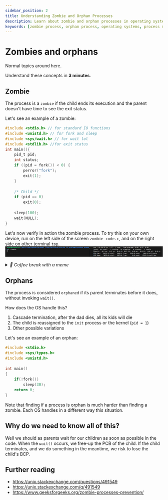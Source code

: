 ```yaml
---
sidebar_position: 2
title: Understanding Zombie and Orphan Processes
description: Learn about zombie and orphan processes in operating systems, including their definitions, examples, and how to handle them.
keywords: [zombie process, orphan process, operating systems, process management, fork, wait, C programming]
---
```


# Zombies and orphans

Normal topics around here.

Understand these concepts in **3 minutes**.

## Zombie

The process is a `zombie` if the child ends its execution and the parent doesn't have time to see the exit status.

Let's see an example of a zombie:

```c title="zombie-code.c"
#include <stdio.h> // for standard IO functions
#include <unistd.h> // for fork and sleep
#include <sys/wait.h> // for wait lol
#include <stdlib.h> //for exit status
int main(){
    pid_t pid;
    int status;
    if ((pid = fork()) < 0) {
        perror("fork");
        exit(1);
    }

    /* Child */
    if (pid == 0)
        exit(0);

    sleep(100);
    wait(NULL);
}
```

Let's now verify in action the zombie process. To try this on your own device, run on the left side of the screen `zombie-code.c`, and on the right side on other terminal `top`.
![zombie code](media/zombie.png)

<details>
<summary><i>🍵 Coffee break with a meme</i></summary>

![](https://upload.wikimedia.org/wikipedia/commons/a/ab/Zombie_process.png)

</details>

## Orphans

The process is considered `orphaned` if its parent terminates before it does, without invoking `wait()`.

How does the OS handle this?

1. Cascade termination, after the dad dies, all its kids will die
2. The child is reassigned to the `init` process or the kernel (`pid = 1`)
3. Other possible variations

Let's see an example of an orphan:

```c
#include <stdio.h>
#include <sys/types.h>
#include <unistd.h>

int main()
{
    if(!fork())
        sleep(30);
    return 0;
}
```

Note that finding if a process is orphan is much harder than finding a zombie. Each OS handles in a different way
this situation.

## Why do we need to know all of this?

Well we should as parents wait for our children as soon as possible in the code. When the `wait()` occurs,
we free-up the PCB of the child. If the child terminates, and we do something in the meantime, we risk to lose the
child's BCP.

## Further reading

- https://unix.stackexchange.com/questions/491549
- https://unix.stackexchange.com/q/491549
- https://www.geeksforgeeks.org/zombie-processes-prevention/
